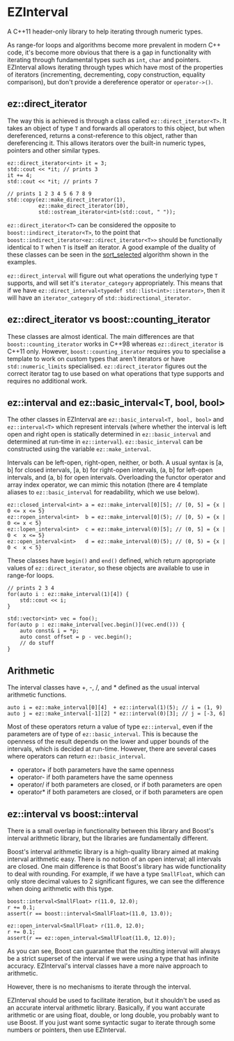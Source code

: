 EZInterval
==========

A C++11 header-only library to help iterating through numeric types.

As range-for loops and algorithms become more prevalent in modern C++ code, it's become more obvious that there is a gap in functionality with iterating through fundamental types such as `int`, `char` and pointers. EZInterval allows iterating through types which have most of the properties of iterators (incrementing, decrementing, copy construction, equality comparison), but don't provide a dereference operator or `operator->()`.

ez::direct_iterator
--------------------
The way this is achieved is through a class called `ez::direct_iterator<T>`. It takes an object of type `T` and forwards all operators to this object, but when dereferenced, returns a const-reference to this object, rather than dereferencing it. This allows iterators over the built-in numeric types, pointers and other similar types.

    ez::direct_iterator<int> it = 3;
    std::cout << *it; // prints 3
    it += 4;
    std::cout << *it; // prints 7

    // prints 1 2 3 4 5 6 7 8 9
    std::copy(ez::make_direct_iterator(1),
              ez::make_direct_iterator(10),
              std::ostream_iterator<int>(std::cout, " "));

`ez::direct_iterator<T>` can be considered the opposite to `boost::indirect_iterator<T>`, to the point that `boost::indirect_iterator<ez::direct_iterator<T>>` should be functionally identical to `T` when `T` is itself an iterator. A good example of the duality of these classes can be seen in the [sort_selected](examples/sort_selected.cpp) algorithm shown in the examples.

`ez::direct_interval` will figure out what operations the underlying type `T` supports, and will set it's `iterator_category` appropriately. This means that if we have `ez::direct_interval<typedef std::list<int>::iterator>`, then it will have an `iterator_category` of `std::bidirectional_iterator`.

ez::direct_iterator vs boost::counting_iterator
-----------------------------------------------
These classes are almost identical. The main differences are that `boost::counting_iterator` works in C++98 whereas `ez::direct_iterator` is C++11 only. However, `boost::counting_iterator` requires you to specialise a template to work on custom types that aren't iterators or have `std::numeric_limits` specialised. `ez::direct_iterator` figures out the correct iterator tag to use based on what operations that type supports and requires no additional work.

ez::interval<T> and ez::basic_interval<T, bool, bool>
-----------------------------------------------------
The other classes in EZInterval are `ez::basic_interval<T, bool, bool>` and `ez::interval<T>` which represent intervals (where whether the interval is left open and right open is statically determined in `ez::basic_interval` and determined at run-time in `ez::interval`). `ez::basic_interval` can be constructed using the variable `ez::make_interval`.

Intervals can be left-open, right-open, neither, or both. A usual syntax is [a, b] for closed intervals, [a, b) for right-open intervals, (a, b] for left-open intervals, and (a, b) for open intervals. Overloading the functor operator and array index operator, we can mimic this notation (there are 4 template aliases to `ez::basic_interval` for readability, which we use below).

    ez::closed_interval<int> a = ez::make_interval[0][5]; // [0, 5] = {x | 0 <= x <= 5}
    ez::ropen_interval<int>  b = ez::make_interval[0](5); // [0, 5) = {x | 0 <= x < 5}
    ez::lopen_interval<int>  c = ez::make_interval(0)[5]; // (0, 5] = {x | 0 <  x <= 5}
    ez::open_interval<int>   d = ez::make_interval(0)(5); // (0, 5) = {x | 0 <  x < 5}

These classes have `begin()` and `end()` defined, which return appropriate values of `ez::direct_iterator`, so these objects are available to use in range-for loops.

    // prints 2 3 4
    for(auto i : ez::make_interval(1)[4]) {
        std::cout << i;
    }

    std::vector<int> vec = foo();
    for(auto p : ez::make_interval[vec.begin()](vec.end())) {
        auto const& i = *p;
        auto const offset = p - vec.begin();
        // do stuff
    }

Arithmetic
----------
The interval classes have +, -, /, and * defined as the usual interval arithmetic functions.

    auto i = ez::make_interval[0][4]  + ez::interval(1)(5); // i = (1, 9)
    auto j = ez::make_interval[-1][2] * ez::interval(0)[3]; // j = [-3, 6]

Most of these operators return a value of type `ez::interval`, even if the parameters are of type of `ez::basic_interval`. This is because the openness of the result depends on the lower and upper bounds of the intervals, which is decided at run-time. However, there are several cases where operators can return `ez::basic_interval`.

* operator+ if both parameters have the same openness
* operator- if both parameters have the same openness
* operator/ if both parameters are closed, or if both parameters are open
* operator* if both parameters are closed, or if both parameters are open

ez::interval vs boost::interval
-------------------------------
There is a small overlap in functionality between this library and Boost's interval arithmetic library, but the libraries are fundamentally different.

Boost's interval arithmetic library is a high-quality library aimed at making interval arithmetic easy. There is no notion of an open interval; all intervals are closed. One main difference is that Boost's library has wide functionality to deal with rounding. For example, if we have a type `SmallFloat`, which can only store decimal values to 2 significant figures, we can see the difference when doing arithmetic with this type.

    boost::interval<SmallFloat> r(11.0, 12.0);
    r += 0.1;
    assert(r == boost::interval<SmallFloat>(11.0, 13.0));

    ez::open_interval<SmallFloat> r(11.0, 12.0);
    r += 0.1;
    assert(r == ez::open_interval<SmallFloat(11.0, 12.0));

As you can see, Boost can guarantee that the resulting interval will always be a strict superset of the interval if we were using a type that has infinite accuracy. EZInterval's interval classes have a more naive approach to arithmetic.

However, there is no mechanisms to iterate through the interval.

EZInterval should be used to facilitate iteration, but it shouldn't be used as an accurate interval arithmetic library. Basically, if you want accurate arithmetic or are using float, double, or long double, you probably want to use Boost. If you just want some syntactic sugar to iterate through some numbers or pointers, then use EZInterval.
